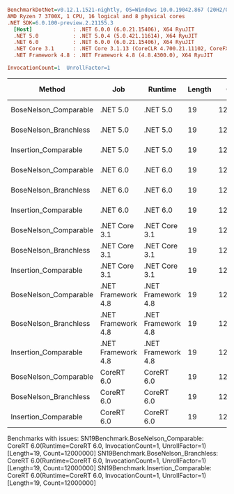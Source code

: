 ``` ini

BenchmarkDotNet=v0.12.1.1521-nightly, OS=Windows 10.0.19042.867 (20H2/October2020Update)
AMD Ryzen 7 3700X, 1 CPU, 16 logical and 8 physical cores
.NET SDK=6.0.100-preview.2.21155.3
  [Host]             : .NET 6.0.0 (6.0.21.15406), X64 RyuJIT
  .NET 5.0           : .NET 5.0.4 (5.0.421.11614), X64 RyuJIT
  .NET 6.0           : .NET 6.0.0 (6.0.21.15406), X64 RyuJIT
  .NET Core 3.1      : .NET Core 3.1.13 (CoreCLR 4.700.21.11102, CoreFX 4.700.21.11602), X64 RyuJIT
  .NET Framework 4.8 : .NET Framework 4.8 (4.8.4300.0), X64 RyuJIT

InvocationCount=1  UnrollFactor=1  

```
|                Method |                Job |            Runtime | Length |    Count |     Mean |   Error |  StdDev | Gen 0 | Gen 1 | Gen 2 | Allocated |
|---------------------- |------------------- |------------------- |------- |--------- |---------:|--------:|--------:|------:|------:|------:|----------:|
| BoseNelson_Comparable |           .NET 5.0 |           .NET 5.0 |     19 | 12000000 | 124.8 ms | 0.15 ms | 0.12 ms |     - |     - |     - |         - |
| BoseNelson_Branchless |           .NET 5.0 |           .NET 5.0 |     19 | 12000000 | 196.4 ms | 0.28 ms | 0.23 ms |     - |     - |     - |         - |
|  Insertion_Comparable |           .NET 5.0 |           .NET 5.0 |     19 | 12000000 | 125.6 ms | 0.45 ms | 0.40 ms |     - |     - |     - |         - |
| BoseNelson_Comparable |           .NET 6.0 |           .NET 6.0 |     19 | 12000000 | 127.6 ms | 1.08 ms | 0.96 ms |     - |     - |     - |     144 B |
| BoseNelson_Branchless |           .NET 6.0 |           .NET 6.0 |     19 | 12000000 | 196.0 ms | 0.12 ms | 0.09 ms |     - |     - |     - |     144 B |
|  Insertion_Comparable |           .NET 6.0 |           .NET 6.0 |     19 | 12000000 | 132.5 ms | 2.62 ms | 2.57 ms |     - |     - |     - |     144 B |
| BoseNelson_Comparable |      .NET Core 3.1 |      .NET Core 3.1 |     19 | 12000000 | 124.9 ms | 0.25 ms | 0.21 ms |     - |     - |     - |         - |
| BoseNelson_Branchless |      .NET Core 3.1 |      .NET Core 3.1 |     19 | 12000000 | 196.0 ms | 0.10 ms | 0.08 ms |     - |     - |     - |         - |
|  Insertion_Comparable |      .NET Core 3.1 |      .NET Core 3.1 |     19 | 12000000 | 135.4 ms | 0.98 ms | 0.86 ms |     - |     - |     - |         - |
| BoseNelson_Comparable | .NET Framework 4.8 | .NET Framework 4.8 |     19 | 12000000 | 133.6 ms | 0.52 ms | 0.49 ms |     - |     - |     - |         - |
| BoseNelson_Branchless | .NET Framework 4.8 | .NET Framework 4.8 |     19 | 12000000 | 570.1 ms | 0.73 ms | 0.68 ms |     - |     - |     - |         - |
|  Insertion_Comparable | .NET Framework 4.8 | .NET Framework 4.8 |     19 | 12000000 | 176.5 ms | 0.30 ms | 0.25 ms |     - |     - |     - |         - |
| BoseNelson_Comparable |         CoreRT 6.0 |         CoreRT 6.0 |     19 | 12000000 |       NA |      NA |      NA |     - |     - |     - |         - |
| BoseNelson_Branchless |         CoreRT 6.0 |         CoreRT 6.0 |     19 | 12000000 |       NA |      NA |      NA |     - |     - |     - |         - |
|  Insertion_Comparable |         CoreRT 6.0 |         CoreRT 6.0 |     19 | 12000000 |       NA |      NA |      NA |     - |     - |     - |         - |

Benchmarks with issues:
  SN19Benchmark.BoseNelson_Comparable: CoreRT 6.0(Runtime=CoreRT 6.0, InvocationCount=1, UnrollFactor=1) [Length=19, Count=12000000]
  SN19Benchmark.BoseNelson_Branchless: CoreRT 6.0(Runtime=CoreRT 6.0, InvocationCount=1, UnrollFactor=1) [Length=19, Count=12000000]
  SN19Benchmark.Insertion_Comparable: CoreRT 6.0(Runtime=CoreRT 6.0, InvocationCount=1, UnrollFactor=1) [Length=19, Count=12000000]
